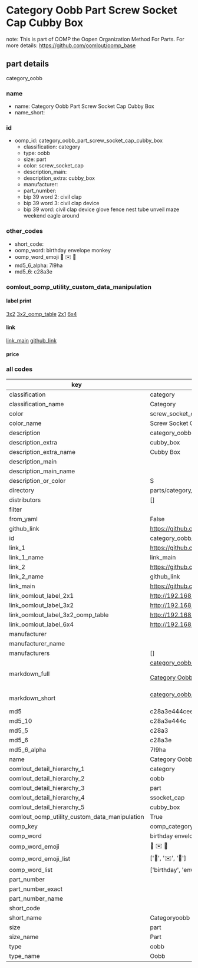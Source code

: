 # Category Oobb Part Screw Socket Cap Cubby Box  

note: This is part of OOMP the Oopen Organization Method For Parts. For more details: https://github.com/oomlout/oomp_base

##  part details



category_oobb

### name
* name: Category Oobb Part Screw Socket Cap Cubby Box
* name_short: 
### id
* oomp_id: category_oobb_part_screw_socket_cap_cubby_box
  * classification: category
  * type: oobb
  * size: part
  * color: screw_socket_cap
  * description_main: 
  * description_extra: cubby_box
  * manufacturer: 
  * part_number: 
  * bip 39 word 2: civil clap
  * bip 39 word 3: civil clap device
  * bip 39 word: civil clap device glove fence nest tube unveil maze weekend eagle around

### other_codes
* short_code: 
* oomp_word: birthday envelope monkey
* oomp_word_emoji :birthday: :envelope: :monkey:
* md5_6_alpha: 7l9ha
* md5_6: c28a3e






### oomlout_oomp_utility_custom_data_manipulation
#### label print
[3x2](http://192.168.1.245:1112/?label=oomp%207l9ha)
[3x2_oomp_table](http://192.168.1.107:1112/?label=oomp%207l9ha)
[2x1](http://192.168.1.242:1112/?label=oomp%207l9ha)
[6x4](http://192.168.1.55:1112/?label=oomp%207l9ha)    

#### link

[link_main](https://github.com/oomlout/oomlout_oomp_current_version_messy/tree/main/parts/category_oobb_part_screw_socket_cap_cubby_box) [github_link](https://github.com/oomlout/oomlout_oomp_part_src/tree/main/parts/category_oobb_part_screw_socket_cap_cubby_box)                             

#### price







### all codes 
| key | value |  
| --- | --- |  
| classification | category |  
| classification_name | Category |  
| color | screw_socket_cap |  
| color_name | Screw Socket Cap |  
| description | category_oobb |  
| description_extra | cubby_box |  
| description_extra_name | Cubby Box |  
| description_main |  |  
| description_main_name |  |  
| description_or_color | S  |  
| directory | parts/category_oobb_part_screw_socket_cap_cubby_box |  
| distributors | [] |  
| filter |  |  
| from_yaml | False |  
| github_link | https://github.com/oomlout/oomlout_oomp_part_src/tree/main/parts/category_oobb_part_screw_socket_cap_cubby_box |  
| id | category_oobb_part_screw_socket_cap_cubby_box |  
| link_1 | https://github.com/oomlout/oomlout_oomp_current_version_messy/tree/main/parts/category_oobb_part_screw_socket_cap_cubby_box |  
| link_1_name | link_main |  
| link_2 | https://github.com/oomlout/oomlout_oomp_part_src/tree/main/parts/category_oobb_part_screw_socket_cap_cubby_box |  
| link_2_name | github_link |  
| link_main | https://github.com/oomlout/oomlout_oomp_current_version_messy/tree/main/parts/category_oobb_part_screw_socket_cap_cubby_box |  
| link_oomlout_label_2x1 | http://192.168.1.242:1112/?label=oomp%207l9ha |  
| link_oomlout_label_3x2 | http://192.168.1.245:1112/?label=oomp%207l9ha |  
| link_oomlout_label_3x2_oomp_table | http://192.168.1.107:1112/?label=oomp%207l9ha |  
| link_oomlout_label_6x4 | http://192.168.1.55:1112/?label=oomp%207l9ha |  
| manufacturer |  |  
| manufacturer_name |  |  
| manufacturers | [] |  
| markdown_full | [category_oobb_part_screw_socket_cap_cubby_box](https://github.com/oomlout/oomlout_oomp_current_version_messy/tree/main/parts/category_oobb_part_screw_socket_cap_cubby_box)<br>[](https://github.com/oomlout/oomlout_oomp_current_version_messy/tree/main/parts/category_oobb_part_screw_socket_cap_cubby_box)<br>[Category Oobb Part Screw Socket Cap Cubby Box](https://github.com/oomlout/oomlout_oomp_current_version_messy/tree/main/parts/category_oobb_part_screw_socket_cap_cubby_box)<br><br> |  
| markdown_short | [category_oobb_part_screw_socket_cap_cubby_box](https://github.com/oomlout/oomlout_oomp_current_version_messy/tree/main/parts/category_oobb_part_screw_socket_cap_cubby_box)<br><br> |  
| md5 | c28a3e444cee7d42522a863a794a714c |  
| md5_10 | c28a3e444c |  
| md5_5 | c28a3 |  
| md5_6 | c28a3e |  
| md5_6_alpha | 7l9ha |  
| name | Category Oobb Part Screw Socket Cap Cubby Box |  
| oomlout_detail_hierarchy_1 | category |  
| oomlout_detail_hierarchy_2 | oobb |  
| oomlout_detail_hierarchy_3 | part |  
| oomlout_detail_hierarchy_4 | ssocket_cap |  
| oomlout_detail_hierarchy_5 | cubby_box |  
| oomlout_oomp_utility_custom_data_manipulation | True |  
| oomp_key | oomp_category_oobb_part_screw_socket_cap_cubby_box |  
| oomp_word | birthday envelope monkey |  
| oomp_word_emoji | :birthday: :envelope: :monkey: |  
| oomp_word_emoji_list | [':birthday:', ':envelope:', ':monkey:'] |  
| oomp_word_list | ['birthday', 'envelope', 'monkey'] |  
| part_number |  |  
| part_number_exact |  |  
| part_number_name |  |  
| short_code |  |  
| short_name | Categoryoobb |  
| size | part |  
| size_name | Part |  
| type | oobb |  
| type_name | Oobb |  
